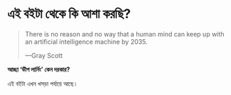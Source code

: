 # এই বইটা থেকে কি আশা করছি?

> There is no reason and no way that a human mind can keep up with an artificial intelligence machine by 2035.
>
> —Gray Scott

**আচ্ছা ‘ডীপ লার্নিং’ কেন দরকার?**



এই বইটা এখন খসড়া পর্যায়ে আছে।

